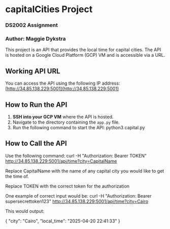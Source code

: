 # capitalCities Project
### DS2002 Assignment
### Author: Maggie Dykstra

This project is an API that provides the local time for capital cities. The API is hosted on a Google Cloud Platform (GCP) VM and is accessible via a URL.

## Working API URL
You can access the API using the following IP address:
[http://34.85.138.229:5001](http://34.85.138.229:5001)

## How to Run the API

1. **SSH into your GCP VM** where the API is hosted.
2. Navigate to the directory containing the `app.py` file.
3. Run the following command to start the API:
   python3 capital.py

## How to Call the API

Use the following command: curl -H "Authorization: Bearer TOKEN" http://34.85.138.229:5001/api/time?city=CapitalName

Replace CapitalName with the name of any capital city you would like to get the time of.

Replace TOKEN with the correct token for the authorization

One example of correct input would be:  curl -H "Authorization: Bearer supersecrettoken123" http://34.85.138.229:5001/api/time?city=Cairo

This would output:

{
  "city": "Cairo",
  "local_time": "2025-04-20 22:41:33"
}

  
